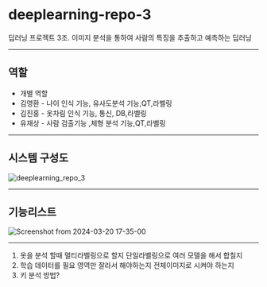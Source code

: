 # deeplearning-repo-3
딥러닝 프로젝트 3조. 이미지 분석을 통하여 사람의 특징을 추출하고 예측하는 딥러닝

-------------------------------------
## 역할
* 개별 역할
* 김영환 - 나이 인식 기능, 유사도분석 기능,QT,라벨링
* 김진홍 - 옷차림 인식 기능, 통신, DB,라벨링
* 유재상 - 사람 검출기능 ,체형 분석 기능,QT,라벨링

-------------------------------------
## 시스템 구성도
![deeplearning_repo_3](https://github.com/addinedu-ros-4th/deeplearning-repo-3/assets/156267935/053eac01-94a3-4d28-bb59-03eb2e7a195c)

-------------------------------------
## 기능리스트
![Screenshot from 2024-03-20 17-35-00](https://github.com/addinedu-ros-4th/deeplearning-repo-3/assets/98201651/18343c83-5912-45d6-9d9b-4536b56a2011)

-------------------------------------
1. 옷을 분석 할때 멀티라벨링으로 할지 단일라벨링으로 여러 모델을 해서 합칠지
2. 학습 데이터를 필요 영역만 잘라서 해야하는지 전체이미지로 시켜야 하는지
3. 키 분석 방법?

